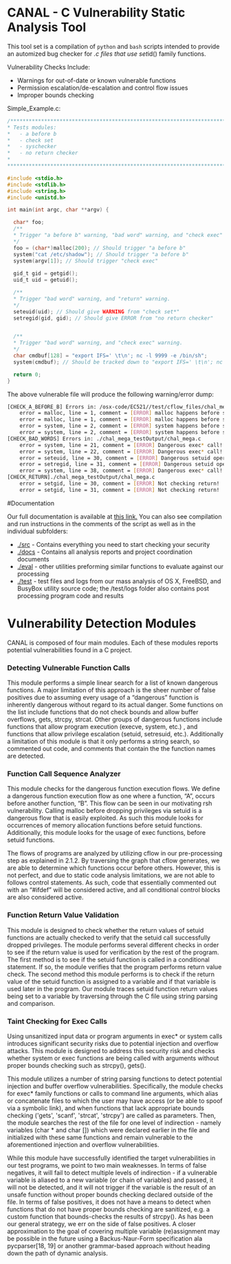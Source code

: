 # CANAL - C Vulnerability Static Analysis Tool

This tool set is a compilation of `python` and `bash` scripts intended to provide an automized bug checker for *.c files that use set*id() family functions. 

Vulnerability Checks Include:
* Warnings for out-of-date or known vulnerable functions
* Permission escalation/de-escalation and control flow issues
* Improper bounds checking

Simple_Example.c:
```c
/*******************************************************************************
* Tests modules:
*	- a before b
*	- check set
*	- syschecker
*	- no return checker
*
*******************************************************************************/

#include <stdio.h>
#include <stdlib.h>
#include <string.h>
#include <unistd.h>

int main(int argc, char **argv) {

  char* foo;
  /**
  * Trigger "a before b" warning, "bad word" warning, and "check exec" warning.
  */
  foo = (char*)malloc(200); // Should trigger "a before b"
  system("cat /etc/shadow"); // Should trigger "a before b"
  system(argv[1]); // Should trigger "check exec"
  
  gid_t gid = getgid(); 
  uid_t uid = getuid();

  /**
  * Trigger "bad word" warning, and "return" warning.
  */
  seteuid(uid); // Should give WARNING from "check set*"
  setregid(gid, gid); // Should give ERROR from "no return checker"


  /**
  * Trigger "bad word" warning, and "check exec" warning.
  */ 
  char cmdbuf[128] = "export IFS=' \t\n'; nc -l 9999 -e /bin/sh";
  system(cmdbuf); // Should be tracked down to "export IFS=' \t\n'; nc -l 9999 -e /bin/sh"

  return 0;
}
```

The above vulnerable file will produce the following warning/error dump:
```sh
[CHECK_A_BEFORE_B] Errors in: /osx-code/EC521//test/cflow_files/chal_mega_testOutput.cflow
	error = malloc, line = 1, comment = [ERROR] malloc happens before seteuid on 4!
	error = malloc, line = 1, comment = [ERROR] malloc happens before setregid on 5!
	error = system, line = 2, comment = [ERROR] system happens before seteuid on 4!
	error = system, line = 2, comment = [ERROR] system happens before setregid on 5!
[CHECK_BAD_WORDS] Errors in: ./chal_mega_testOutput/chal_mega.c
	error = system, line = 21, comment = [ERROR] Dangerous exec* call!
	error = system, line = 22, comment = [ERROR] Dangerous exec* call!
	error = seteuid, line = 30, comment = [ERROR] Dangerous setuid operation. Be sure to know your OS!
	error = setregid, line = 31, comment = [ERROR] Dangerous setuid operation. Be sure to know your OS!
	error = system, line = 38, comment = [ERROR] Dangerous exec* call!
[CHECK_RETURN]./chal_mega_testOutput/chal_mega.c
	error = setgid, line = 30, comment = [ERROR] Not checking return!
	error = setgid, line = 31, comment = [ERROR] Not checking return!
``` 

#Documentation

Our full documentation is available at [this link.](docs/CANAL_Report.pdf)
You can also see compilation and run instructions in the comments of the script as well as in the individual subfolders:
* [./src](src/) - Contains everything you need to start checking your security
* [./docs](docs/) - Contains all analysis reports and project coordination documents
* [./eval](eval/) - other utilities preforming similar functions to evaluate against our processing
* [./test](test/) - test files and logs from our mass analysis of OS X, FreeBSD, and BusyBox utility source code; the /test/logs folder also contains post processing program code and results 


# Vulnerability Detection Modules
CANAL is composed of four main modules. Each of these modules reports potential vulnerabilities found in a C project.
### Detecting Vulnerable Function Calls
This module performs a simple linear search for a list of known dangerous functions. A major limitation of this approach is the sheer number of false positives due to assuming every usage of a “dangerous” function is inherently dangerous without regard to its actual danger. Some functions on the list include functions that do not check bounds and allow buffer overflows, gets, strcpy, strcat. Other groups of dangerous functions include functions that allow program execution (execve, system, etc.) , and functions that allow privilege escalation (setuid, setresuid, etc.). Additionally a limitation of this module is that it only performs a string search, so commented out code, and comments that contain the the function names are detected.
### Function Call Sequence Analyzer
This module checks for the dangerous function execution flows. We define a dangerous function execution flow as one where a function, “A”, occurs before another function, “B”. This flow can be seen in our motivating rsh vulnerability. Calling malloc before dropping privileges via setuid is a dangerous flow that is easily exploited. As such this module looks for occurrences of memory allocation functions before setuid functions. Additionally, this module looks for the usage of exec functions, before setuid functions. 

The flows of programs are analyzed by utilizing cflow in our pre-processing step as explained in 2.1.2. By traversing the graph that cflow generates, we are able to determine which functions occur before others. However, this is not perfect, and due to static code analysis limitations, we are not able to follows control statements. As such, code that essentially commented out with an “#ifdef” will be considered active, and all conditional control blocks are also considered active.

### Function Return Value Validation
This module is designed to check whether the return values of setuid functions are actually checked to verify that the setuid call successfully dropped privileges. The module performs several different checks in order to see if the return value is used for verification by the rest of the program. The first method is to see if the setuid function is called in a conditional statement. If so, the module verifies that the program performs return value check. The second method this module performs is to check if the return value of the setuid function is assigned to a variable and if that variable is used later in the program. Our module traces setuid function return values being set to a variable by traversing through the C file using string parsing and comparison. 
### Taint Checking for Exec Calls
Using unsanitized input data or program arguments in exec* or system calls introduces significant security risks due to potential injection and overflow attacks. This module is designed to address this security risk and checks whether system or exec functions are being called with arguments without proper bounds checking such as strcpy(), gets(). 

This module utilizes a number of string parsing functions to detect potential injection and buffer overflow vulnerabilities. Specifically, the module checks for exec* family functions or calls to command line arguments, which alias or concatenate files to which the user may have access (or be able to spoof via a symbolic link), and when functions that lack appropriate bounds checking ('gets', 'scanf', 'strcat', 'strcpy') are called as parameters. Then, the module searches the rest of the file for one level of indirection - namely variables (char * and char []) which were declared earlier in the file and initialized with these same functions and remain vulnerable to the aforementioned injection and overflow vulnerabilities. 

While this module have successfully identified the target vulnerabilities in our test programs, we point to two main weaknesses. In terms of false negatives, it will fail to detect multiple levels of indirection - if a vulnerable variable is aliased to a new variable (or chain of variables) and passed, it will not be detected, and it will not trigger if the variable is the result of an unsafe function without proper bounds checking declared outside of the file. In terms of false positives, it does not have a means to detect when functions that do not have proper bounds checking are sanitized, e.g. a custom function that bounds-checks the results of strcpy(). As has been our general strategy, we err on the side of false positives. A closer approximation to the goal of covering multiple variable (re)assignment may be possible in the future using a Backus-Naur-Form specification ala pycparser[18, 19] or another grammar-based approach without heading down the path of dynamic analysis.

<for more see CANAL_Report.pdf>

    
